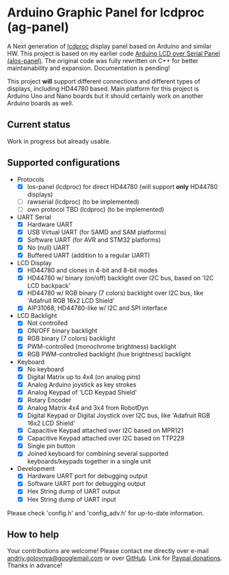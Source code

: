 # Arduino Graphic Panel for lcdproc (ag-panel)

A Next generation of [lcdproc](http://lcdproc.sourceforge.net/) display panel based on Arduino and similar HW.
This project is based on my earlier code [Arduino LCD over Serial Panel (alos-panel)](https://github.com/red-scorp/alos-panel).
The original code was fully rewritten on C++ for better maintainability and expansion.
Documentation is pending!

This project **will** support different connections and different types of displays, including HD44780 based.
Main platform for this project is Arduino Uno and Nano boards but it should certainly work on another Arduino boards as well.

## Current status
Work in progress but already usable.

## Supported configurations
- Protocols
  - [x] los-panel (lcdproc) for direct HD44780 (will support **only** HD44780 displays)
  - [ ] rawserial (lcdproc) (to be implemented)
  - [ ] own protocol TBD (lcdproc) (to be implemented)
- UART Serial
  - [x] Hardware UART
  - [x] USB Virtual UART (for SAMD and SAM platforms)
  - [x] Software UART (for AVR and STM32 platforms)
  - [x] No (null) UART
  - [x] Buffered UART (addition to a regular UART)
- LCD Display
  - [x] HD44780 and clones in 4-bit and 8-bit modes
  - [x] HD44780 w/ binary (on/off) backlight over I2C bus, based on 'I2C LCD backpack'
  - [x] HD44780 w/ RGB binary (7 colors) backlight over I2C bus, like 'Adafruit RGB 16x2 LCD Shield'
  - [x] AIP31068, HD44780-like w/ I2C and SPI interface
- LCD Backlight
  - [x] Not controlled
  - [x] ON/OFF binary backlight
  - [x] RGB binary (7 colors) backlight
  - [x] PWM-controlled (monochrome brightness) backlight
  - [x] RGB PWM-controlled backlight (hue brightness) backlight
- Keyboard
  - [x] No keyboard
  - [x] Digital Matrix up to 4x4 (on analog pins)
  - [x] Analog Arduino joystick as key strokes
  - [x] Analog Keypad of 'LCD Keypad Shield'
  - [x] Rotary Encoder
  - [x] Analog Matrix 4x4 and 3x4 from RobotDyn
  - [x] Digital Keypad or Digital Joystick over I2C bus, like 'Adafruit RGB 16x2 LCD Shield'
  - [x] Capacitive Keypad attached over I2C based on MPR121
  - [x] Capacitive Keypad attached over I2C based on TTP229
  - [x] Single pin button
  - [x] Joined keyboard for combining several supported keyboards/keypads together in a single unit
- Development
  - [x] Hardware UART port for debugging output
  - [x] Software UART port for debugging output
  - [x] Hex String dump of UART output
  - [x] Hex String dump of UART input

Please check 'config.h' and 'config_adv.h' for up-to-date information.

## How to help
Your contributions are welcome!
Please contact me directly over e-mail andriy.golovnya@googlemail.com or over [GitHub](https://github.com/red-scorp).
Link for [Paypal donations](http://paypal.me/redscorp).
Thanks in advance!
